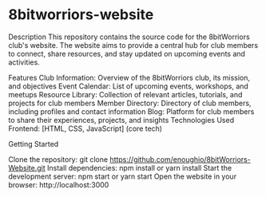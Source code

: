 # 8bitworriors-website

Description This repository contains the source code for the 8bitWorriors club's website. The website aims to provide a central hub for club members to connect, share resources, and stay updated on upcoming events and activities.

Features Club Information: Overview of the 8bitWorriors club, its mission, and objectives Event Calendar: List of upcoming events, workshops, and meetups Resource Library: Collection of relevant articles, tutorials, and projects for club members Member Directory: Directory of club members, including profiles and contact information Blog: Platform for club members to share their experiences, projects, and insights Technologies Used Frontend: [HTML, CSS, JavaScript] (core tech)

Getting Started

Clone the repository: git clone https://github.com/enoughio/8bitWorriors-Website.git Install dependencies: npm install or yarn install Start the development server: npm start or yarn start Open the website in your browser: http://localhost:3000

